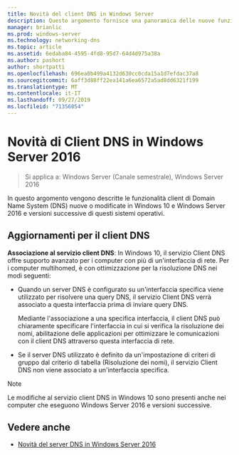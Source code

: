 ```yaml
---
title: Novità del client DNS in Windows Server
description: Questo argomento fornisce una panoramica delle nuove funzionalità del client DNS in Windows Server e Windows 10
manager: brianlic
ms.prod: windows-server
ms.technology: networking-dns
ms.topic: article
ms.assetid: 6edaba84-4595-4fd8-95d7-64d4d975a38a
ms.author: pashort
author: shortpatti
ms.openlocfilehash: 696ea0b499a4132d630cc0cda15a1d7efdac37a8
ms.sourcegitcommit: 6aff3d88ff22ea141a6ea6572a5ad8dd6321f199
ms.translationtype: MT
ms.contentlocale: it-IT
ms.lasthandoff: 09/27/2019
ms.locfileid: "71356054"
---
```

# <a name="whats-new-in-dns-client-in-windows-server-2016"></a>Novità di Client DNS in Windows Server 2016

>Si applica a: Windows Server (Canale semestrale), Windows Server 2016

In questo argomento vengono descritte le funzionalità client di Domain Name System (DNS) nuove o modificate in Windows 10 e Windows Server 2016 e versioni successive di questi sistemi operativi.
  
## <a name="updates-to-dns-client"></a>Aggiornamenti per il client DNS

**Associazione al servizio client DNS**: In Windows 10, il servizio Client DNS offre supporto avanzato per i computer con più di un'interfaccia di rete. Per i computer multihomed, è con ottimizzazione per la risoluzione DNS nei modi seguenti:  
  
-   Quando un server DNS è configurato su un'interfaccia specifica viene utilizzato per risolvere una query DNS, il servizio Client DNS verrà associato a questa interfaccia prima di inviare query DNS.  
  
    Mediante l'associazione a una specifica interfaccia, il client DNS può chiaramente specificare l'interfaccia in cui si verifica la risoluzione dei nomi, abilitazione delle applicazioni per ottimizzare le comunicazioni con il client DNS attraverso questa interfaccia di rete.  
  
-   Se il server DNS utilizzato è definito da un'impostazione di criteri di gruppo dal criterio di tabella (Risoluzione dei nomi), il servizio Client DNS non viene associato a un'interfaccia specifica.  
  
> [!NOTE]  
> Le modifiche al servizio client DNS in Windows 10 sono presenti anche nei computer che eseguono Windows Server 2016 e versioni successive.  
  
## <a name="see-also"></a>Vedere anche  
  
-   [Novità del server DNS in Windows Server 2016](What-s-New-in-DNS-Server.md)  
  

